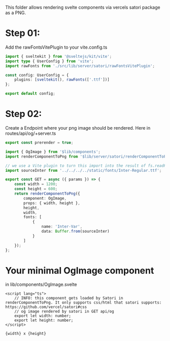 This folder allows rendering svelte components via vercels satori package as a PNG.

# Step 01:

Add the rawFontsVitePlugin to your vite.config.ts

```typescript
import { sveltekit } from '@sveltejs/kit/vite';
import type { UserConfig } from 'vite';
import rawFonts from './src/lib/server/satori/rawFontsVitePlugin';

const config: UserConfig = {
	plugins: [sveltekit(), rawFonts(['.ttf'])]
};

export default config;
```

# Step 02:

Create a Endpoint where your png image should be rendered. Here in routes/api/og/+server.ts

```typescript
export const prerender = true;

import { OgImage } from '$lib/components';
import renderComponentToPng from '$lib/server/satori/renderComponentToPng';

// we use a Vite plugin to turn this import into the result of fs.readFileSync during build
import sourceInter from '../../../../static/fonts/Inter-Regular.ttf';

export const GET = async ({ params }) => {
	const width = 1200;
	const height = 600;
	return renderComponentToPng({
		component: OgImage,
		props: { width, height },
		height,
		width,
		fonts: [
			{
				name: 'Inter-Var',
				data: Buffer.from(sourceInter)
			}
		]
	});
};
```

# Your minimal OgImage component

in lib/components/OgImage.svelte

```.svelte
<script lang="ts">
	// INFO: this component gets loaded by Satori in renderComponentToPng. It only supports css/html that satori supports: https://github.com/vercel/satori#css
	// og image rendered by satori in GET api/og
	export let width: number;
	export let height: number;
</script>

{width} x {height}
```
